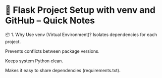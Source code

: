 <H1>📝 Flask Project Setup with venv and GitHub – Quick Notes </H1>
📦 1. Why Use venv (Virtual Environment)?
Isolates dependencies for each project.

Prevents conflicts between package versions.

Keeps system Python clean.

Makes it easy to share dependencies (requirements.txt).
